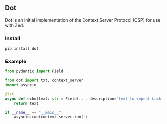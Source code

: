 ## Dot

Dot is an initial implementation of the Context Server Protocol (CSP) for use with Zed.

### Install

```bash
pip install dot
```


### Example

```python
from pydantic import Field

from dot import txt, context_server
import asyncio

@txt
async def echo(text: str = Field(..., description="text to repeat back")):
    return text

if __name__ == "__main__":
    asyncio.run(context_server.run())
```
